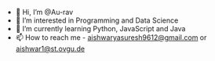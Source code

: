 - 👋 Hi, I’m @Au-rav
- 👀 I’m interested in Programming and Data Science
- 🌱 I’m currently learning Python, JavaScript and Java
- 📫 How to reach me - aishwaryasuresh9612@gmail.com or aishwar1@st.ovgu.de

<!---
Au-rav/Au-rav is a ✨ special ✨ repository because its `README.md` (this file) appears on your GitHub profile.
You can click the Preview link to take a look at your changes.
- 💞️ I’m looking to collaborate on ...
--->
